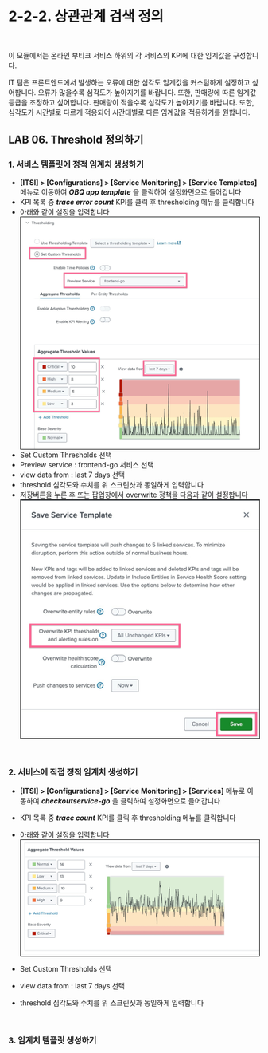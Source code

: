 # 2-2-2. 상관관계 검색 정의

</br>

이 모듈에서는 온라인 부티크 서비스 하위의 각 서비스의 KPI에 대한 임계값을 구성합니다.

IT 팀은 프론트엔드에서 발생하는 오류에 대한 심각도 임계값을 커스텀하게 설정하고 싶어합니다. 오류가 많을수록 심각도가 높아지기를 바랍니다.
또한, 판매량에 따른 임계값 등급을 조정하고 싶어합니다. 판매량이 적을수록 심각도가 높아지기를 바랍니다. 또한, 심각도가 시간별로 다르게 적용되어 시간대별로 다른 임계값을 적용하기를 원합니다.

## LAB 06. Threshold 정의하기

### 1. 서비스 템플릿에 정적 임계치 생성하기

- **[ITSI] > [Configurations] > [Service Monitoring] > [Service Templates]** 메뉴로 이동하여 **_OBQ app template_** 을 클릭하여 설정화면으로 들어갑니다
- KPI 목록 중 **_trace error count_** KPI를 클릭 후 thresholding 메뉴를 클릭합니다
- 아래와 같이 설정을 입력합니다
  <img src="../../../images/2-ninja-itsi/2-2-1-config1.jpg" width="800" style="border: 1px solid #000; display: block; margin-left: 0;">
- Set Custom Thresholds 선택
- Preview service : frontend-go 서비스 선택
- view data from : last 7 days 선택
- threshold 심각도와 수치를 위 스크린샷과 동일하게 입력합니다
- 저장버튼을 누른 후 뜨는 팝업창에서 overwrite 정책을 다음과 같이 설정합니다
  <img src="../../../images/2-ninja-itsi/2-2-1-config2.jpg" width="500" style="border: 1px solid #000; display: block; margin-left: 0;">

</br>

### 2. 서비스에 직접 정적 임계치 생성하기

- **[ITSI] > [Configurations] > [Service Monitoring] > [Services]** 메뉴로 이동하여 **_checkoutservice-go_** 을 클릭하여 설정화면으로 들어갑니다
- KPI 목록 중 **_trace count_** KPI를 클릭 후 thresholding 메뉴를 클릭합니다
- 아래와 같이 설정을 입력합니다
  <img src="../../../images/2-ninja-itsi/2-2-1-config3.jpg" width="500" style="border: 1px solid #000; display: block; margin-left: 0;">
- Set Custom Thresholds 선택
- view data from : last 7 days 선택
- threshold 심각도와 수치를 위 스크린샷과 동일하게 입력합니다

  </br>

### 3. 임계치 템플릿 생성하기

